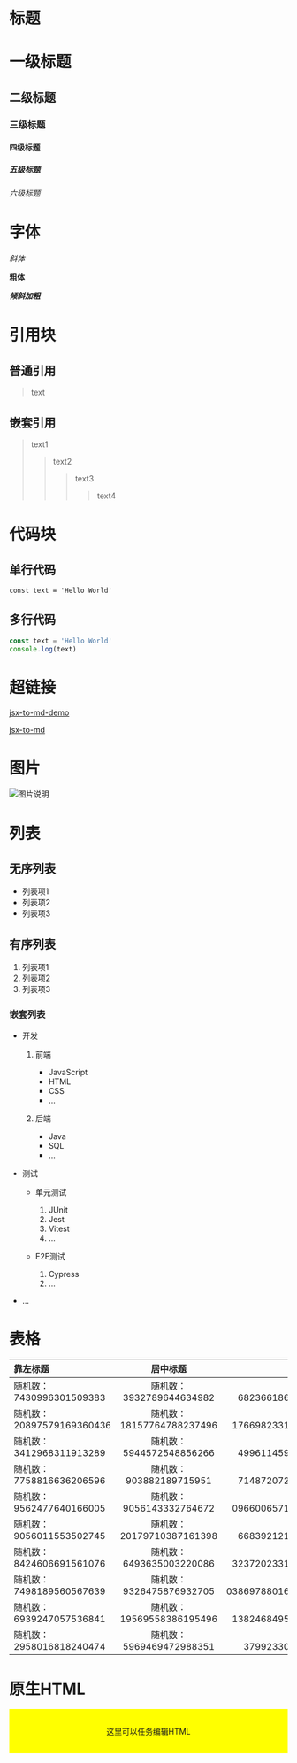 
# 标题

# 一级标题

## 二级标题

### 三级标题

#### 四级标题

##### 五级标题

###### 六级标题

# 字体
*斜体*

**粗体**

***倾斜加粗***
# 引用块

## 普通引用

>text
## 嵌套引用

>text1
>>text2
>>>text3
>>>>text4
# 代码块

## 单行代码
`const text = 'Hello World'`
## 多行代码

```js
const text = 'Hello World'
console.log(text)
```

# 超链接
[jsx-to-md-demo](https://github.com/eyelly-wu/jsx-to-md-demo)

[jsx-to-md](https://github.com/eyelly-wu/jsx-to-md)
# 图片
![图片说明](abd '图片标题')
# 列表

## 无序列表
* 列表项1
* 列表项2
* 列表项3

## 有序列表
1. 列表项1
2. 列表项2
3. 列表项3

### 嵌套列表
* 开发

   1. 前端

      * JavaScript
      * HTML
      * CSS
      * ...

   2. 后端

      * Java
      * SQL
      * ...


* 测试

   * 单元测试

      1. JUnit
      2. Jest
      3. Vitest
      4. ...

   * E2E测试

      1. Cypress
      2. ...


* ...

# 表格

|靠左标题|居中标题|靠右标题|
|:-|:-:|-:|
|随机数：7430996301509383|随机数：3932789644634982|随机数：6823661868580231|
|随机数：20897579169360436|随机数：18157764788237496|随机数：17669823310397303|
|随机数：3412968311913289|随机数：5944572548856266|随机数：4996114599481243|
|随机数：7758816636206596|随机数：903882189715951|随机数：7148720728095486|
|随机数：9562477640166005|随机数：9056143332764672|随机数：09660065715465027|
|随机数：9056011553502745|随机数：20179710387161398|随机数：6683921215123361|
|随机数：8424606691561076|随机数：6493635003220086|随机数：32372023318069076|
|随机数：7498189560567639|随机数：9326475876932705|随机数：038697880165148746|
|随机数：6939247057536841|随机数：19569558386195496|随机数：13824684957298783|
|随机数：2958016818240474|随机数：5969469472988351|随机数：379923307414896|

<h1>原生HTML</h1>
<div style="background: yellow;height: 80px;display: flex;justify-content: center;align-items: center;">
  <p>这里可以任务编辑HTML</p>
</div>